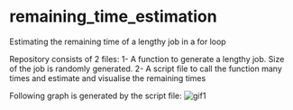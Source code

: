 # remaining_time_estimation
Estimating the remaining time of a lengthy job in a for loop

Repository consists of 2 files:
 1- A function to generate a lengthy job. Size of the job is randomly generated.
 2- A script file to call the function many times and estimate and visualise the remaining times
 
 Following graph is generated by the script file:
![gif1](https://github.com/omerfarukeker/remaining_time_estimation/blob/master/results/Remaining%20Time%20with%20Job%20Size%20Bar2.gif)
